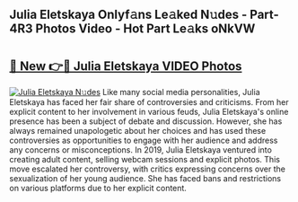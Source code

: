 ## Julia Eletskaya Onlyf𝚊ns Le𝚊ked N𝚞des - Part-4R3 Photos Video - Hot Part Le𝚊ks oNkVW

# <h2><a href="http://ab51254.deff.icu/?id=Julia+Eletskaya">🔗 New 👉🔴 Julia Eletskaya VIDEO Photos</a></h2>

[![Julia Eletskaya N𝚞des](https://i.imgur.com/rIISA9y.gif)](http://ab51254.deff.icu/?id=Julia+Eletskaya)
Like many social media personalities, Julia Eletskaya has faced her fair share of controversies and criticisms. From her explicit content to her involvement in various feuds, Julia Eletskaya's online presence has been a subject of debate and discussion. However, she has always remained unapologetic about her choices and has used these controversies as opportunities to engage with her audience and address any concerns or misconceptions. In 2019, Julia Eletskaya ventured into creating adult content, selling webcam sessions and explicit photos. This move escalated her controversy, with critics expressing concerns over the sexualization of her young audience. She has faced bans and restrictions on various platforms due to her explicit content.
